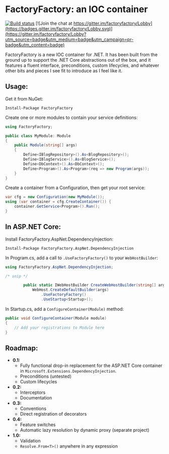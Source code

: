 FactoryFactory: an IOC container
================================

[![Build status](https://ci.appveyor.com/api/projects/status/rrgswl1ta25twbsh?svg=true)](https://ci.appveyor.com/project/jammycakes/factoryfactory) [![Join the chat at https://gitter.im/factoryfactory/Lobby](https://badges.gitter.im/factoryfactory/Lobby.svg)](https://gitter.im/factoryfactory/Lobby?utm_source=badge&utm_medium=badge&utm_campaign=pr-badge&utm_content=badge)


FactoryFactory is a new IOC container for .NET. It has been built from the
ground up to support the .NET Core abstractions out of the box, and it features
a fluent interface, preconditions, custom lifecycles, and whatever other bits
and pieces I see fit to introduce as I feel like it.

Usage:
------
Get it from NuGet:

```
Install-Package FactoryFactory
```

Create one or more modules to contain your service definitions:

```c#
using FactoryFactory;

public class MyModule: Module
{
    public Module(string[] args)
    {
        Define<IBlogRepository>().As<BlogRepository>();
        Define<IBlogService>().As<BlogService>();
        Define<DbContext>().As<DbContext>();
        Define<Program>().As<Program>(req => new Program(args));
    }
} 
```

Create a container from a Configuration, then get your root service:

```c#
var cfg = new Configuration(new MyModule());
using (var container = cfg.CreateContainer()) {
    container.GetService<Program>().Run();
}
```

## In ASP.NET Core:

Install FactoryFactory.AspNet.DependencyInjection:

```
Install-Package FactoryFactory.AspNet.DependencyInjection
```

In Program.cs, add a call to `.UseFactoryFactory()` to your `WebHostBuilder`:

```c#
using FactoryFactory.AspNet.DependencyInjection;

/* snip */

        public static IWebHostBuilder CreateWebHostBuilder(string[] args) =>
            WebHost.CreateDefaultBuilder(args)
                .UseFactoryFactory()
                .UseStartup<Startup>();
```

In Startup.cs, add a `ConfigureContainer(Module)` method:

```c#
public void ConfigureContainer(Module module)
{
    // Add your registrations to Module here
}
```

## Roadmap:

 * **0.1:**
   * Fully functional drop-in replacement for the ASP.NET Core container in
     `Microsoft.Extensions.DependencyInjection`.
   * Preconditions (untested)
   * Custom lifecycles
 * **0.2:**
   * Interceptors
   * Documentation
 * **0.3:**
   * Conventions
   * Direct registration of decorators
 * **0.4:**
   * Feature switches
   * Automatic lazy resolution by dynamic proxy (separate project)
 * **1.0:**
   * Validation
   * `Resolve.From<T>()` anywhere in any expression